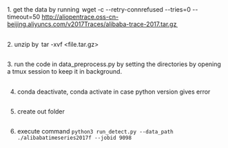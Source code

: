 
##
1.⁠ ⁠get the data by running
⁠ wget -c --retry-connrefused --tries=0 --timeout=50 http://aliopentrace.oss-cn-beijing.aliyuncs.com/v2017Traces/alibaba-trace-2017.tar.gz ⁠ 
##
2.⁠ ⁠unzip by ⁠ tar -xvf <file.tar.gz> ⁠
##
3.⁠ ⁠⁠run the code in data_preprocess.py by setting the directories by opening a tmux session to keep it in background.
##
4. conda deactivate, conda activate in case python version gives error
##
5. create out folder
##
6. execute command `python3 run_detect.py --data_path ./alibabatimeseries2017f --jobid 9098`
